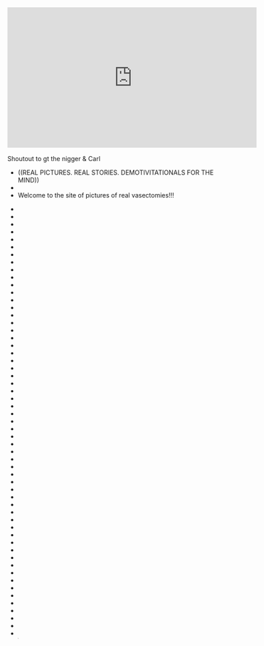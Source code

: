 <iframe width="560" height="315" src="https://www.youtube.com/embed/d4bwDoFXR08" frameborder="0" allow="accelerometer; autoplay; encrypted-media; gyroscope; picture-in-picture" allowfullscreen></iframe>

<p style = "font-family:courier;font-size:16px;">
        
   Shoutout to gt the nigger & Carl
  <ul>
  <li>((REAL PICTURES. REAL STORIES. DEMOTIVITATIONALS FOR THE MIND))</li>
  <li></li>
  <li> Welcome to the site of pictures of real vasectomies!!! </li>
  </ul> 
  <ul>
  <li></li>
  <li></li>
  <li></li>
        <li></li>
  <li></li>
  <li></li>
        <li></li>
  <li></li>
  <li></li>
        <li></li>
  <li></li>
  <li></li>
        <li></li>
  <li></li>
  <li></li>
        <li></li>
  <li></li>
  <li></li>
        <li></li>
  <li></li>
  <li></li>
        <li></li>
  <li></li>
  <li></li>
        <li></li>
  <li></li>
  <li></li>
        <li></li>
  <li></li>
  <li></li>
        <li></li>
  <li></li>
  <li></li>
        <li></li>
  <li></li>
  <li></li>
        <li></li>
  <li></li>
  <li></li>
        <li></li>
  <li></li>
  <li></li>
        <li></li>
  <li></li>
  <li></li>
        <li></li>
  <li></li>
  <li></li>
        <li></li>
  <li></li>
  <li></li>
        <li></li>
  <li></li>
  <li></li>
        <li></li>
  <li></li>
  <li></li>
 <p style = "font-family:courier;font-size:1px;">
 <a href="http://www.mountainyahoos.com/SkiResorts/Mascots/TheCanyons-UT_Mascot-Murdock_KS_IMG_0804_680x921.jpg">o </a>
         </ul> 
